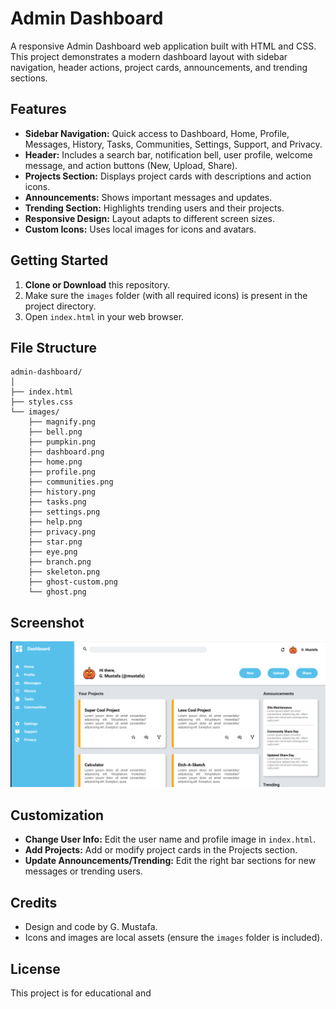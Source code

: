 # Admin Dashboard

A responsive Admin Dashboard web application built with HTML and CSS. This project demonstrates a modern dashboard layout with sidebar navigation, header actions, project cards, announcements, and trending sections.

## Features

- **Sidebar Navigation:** Quick access to Dashboard, Home, Profile, Messages, History, Tasks, Communities, Settings, Support, and Privacy.
- **Header:** Includes a search bar, notification bell, user profile, welcome message, and action buttons (New, Upload, Share).
- **Projects Section:** Displays project cards with descriptions and action icons.
- **Announcements:** Shows important messages and updates.
- **Trending Section:** Highlights trending users and their projects.
- **Responsive Design:** Layout adapts to different screen sizes.
- **Custom Icons:** Uses local images for icons and avatars.

## Getting Started

1. **Clone or Download** this repository.
2. Make sure the `images` folder (with all required icons) is present in the project directory.
3. Open `index.html` in your web browser.

## File Structure

```
admin-dashboard/
│
├── index.html
├── styles.css
└── images/
    ├── magnify.png
    ├── bell.png
    ├── pumpkin.png
    ├── dashboard.png
    ├── home.png
    ├── profile.png
    ├── communities.png
    ├── history.png
    ├── tasks.png
    ├── settings.png
    ├── help.png
    ├── privacy.png
    ├── star.png
    ├── eye.png
    ├── branch.png
    ├── skeleton.png
    ├── ghost-custom.png
    └── ghost.png
```
## Screenshot
![Admin-Dashboard Screeshot](images/screenshot.png)
## Customization

- **Change User Info:** Edit the user name and profile image in `index.html`.
- **Add Projects:** Add or modify project cards in the Projects section.
- **Update Announcements/Trending:** Edit the right bar sections for new messages or trending users.

## Credits

- Design and code by G. Mustafa.
- Icons and images are local assets (ensure the `images` folder is included).

## License

This project is for educational and